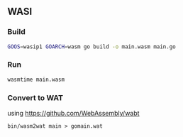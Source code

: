 ## WASI
### Build
```bash
GOOS=wasip1 GOARCH=wasm go build -o main.wasm main.go 
```

### Run
```bash
wasmtime main.wasm
```

### Convert to WAT
using https://github.com/WebAssembly/wabt
```
bin/wasm2wat main > gomain.wat
```
